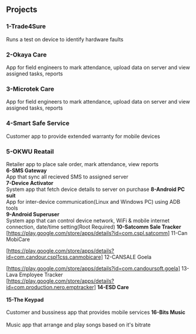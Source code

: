 ## Projects
### **1-Trade4Sure<br />**
Runs a test on device to identify hardware faults<br />
### **2-Okaya Care<br />**
App for field engineers to mark attendance, upload data on server and view assigned tasks, reports<br/>
### **3-Microtek Care<br />**
App for field engineers to mark attendance, upload data on server and view assigned tasks, reports<br/>
### **4-Smart Safe Service<br />**
Customer app to provide extended warranty for mobile devices<br />
### **5-OKWU Reatail<br />**
Retailer app to place sale order, mark attendance, view reports<br />
**6-SMS Gateway<br />**
App that sync all recieved SMS to assigned server<br />
**7-Device Activator<br />**
System app that fetch device details to server on purchase 
**8-Android PC suit<br />**
App for inter-device communication(Linux and Windows PC) using ADB tools<br />
**9-Android Superuser<br />**
System app that can control device network, WiFi & mobile internet connection, date/time setting(Root Required)
**10-Satcomm Sale Tracker<br />**
[https://play.google.com/store/apps/details?id=com.cspl.satcomm]
11-Can MobiCare<br />

[https://play.google.com/store/apps/details?id=com.candour.cspl1css.canmobicare]
12-CANSALE Goela<br />

[https://play.google.com/store/apps/details?id=com.candoursoft.goela]
13-Lava Employee Tracker<br />
[https://play.google.com/store/apps/details?id=com.production.nero.emptracker]
**14-ESD Care<br />**<br/>
**15-The Keypad<br />**<br/>
Customer and bussiness app that provides mobile services
**16-Bits Music<br />**<br/>
Music app that arrange and play songs based on it's bitrate


